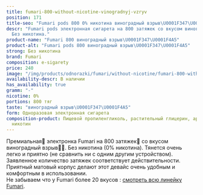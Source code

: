```yaml
---
title: fumari-800-without-nicotine-vinogradnyj-vzryv
position: 171
title-seo: "Fumari pods 800 0% никотина виноградный взрыв\U0001F347\U0001F4A5"
descr: "Fumari pods электронная сигарета на 800 затяжек со вкусом виноградный взрыв\U0001F347\U0001F4A5.
  Без никотина."
product-name: "Fumari 800 виноградный взрыв\U0001F347\U0001F4A5"
product-alt: "Fumari pods 800 виноградный взрыв\U0001F347\U0001F4A5"
strong: Без никотина
brand: Fumari
composition: e-sigarety
price: 240
image: "/img/products/odnorazki/fumari/without-nicotine/fumari-800-without-nicotine-vinogradnyj-vzryv.png"
availability-descr: В наличии
has_availability: true
gramm: "-"
nicotine: 0%
portions: 800 тяг
taste: "виноградный взрыв\U0001F347\U0001F4A5"
form: Одноразовая электронная сигарета
composition-product: Пищевой пропиленгликоль, растительный глицерин, ароматизатор,
  никотин
---
```


Премиальная🥇 электронка Fumari на 800 затяжек💨 со вкусом виноградный взрыв🍇💥. Без никотина (0% никотина). Тянется очень легко и приятно (не сравнить ни с одним другим устройством). Заявленное количество затяжек соответствует действительности. Приятный матовый корпус делают этот девайс очень удобным и комфортным в использовании.<br>
Не забываем что у Fumari более 20 вкусов : [смотреть всю линейку Fumari](/fumari).